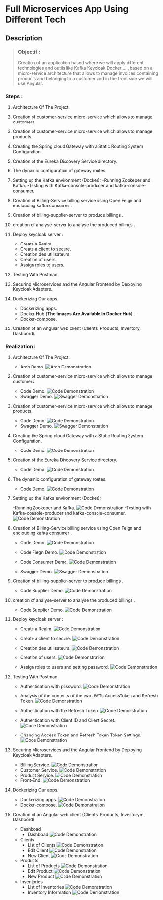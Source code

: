 # **Full Microservices App Using Different Tech**

## **Description**  

>### Objectif :  
>Creation of an application based where we will apply different technologies and outils like Kafka Keycloak Docker ....,  based on a micro-service architecture that allows to manage invoices containing products and belonging to a customer and in the front side we will use Angular.

### **Steps :**

1. Architecture Of The Project.

2. Creation of customer-service micro-service which allows to manage customers.

3. Creation of customer-service micro-service which allows to manage products.

4. Creating the Spring cloud Gateway with a Static Routing System Configuration.

5. Creation of the Eureka Discovery Service directory.

6. The dynamic configuration of gateway routes.

7. Setting up the Kafka environment (Docker):
    -Running Zookeper and Kafka.
    -Testing with Kafka-console-producer and kafka-console-consumer.

8. Creation of Billing-Service billing service using Open Feign and enclouding kafka consumer .

9. Creation of billing-supplier-server to produce billings .

10. creation of analyse-server to analyse the produced billings .

11. Deploy keycloak server :
     - Create a Realm.
     - Create a client to secure.
     - Creation des utilisateurs.
     - Creation of users.
     - Assign roles to users.

12. Testing With Postman.

13. Securing Microservices and the Angular Frontend by Deploying Keycloak Adapters.

14. Dockerizing Our apps.
     - Dockerizing apps.
     - Docker Hub (**The Images Are Available In Docker Hub**) .
     - Docker-compose.
     

15. Creation of an Angular web client (Clients, Products, Inventory, Dashbord).


### **Realization :**
1. Architecture Of The Project.
     - Arch Demo.
![Arch Demonstration](/assets/Arch.png)


2. Creation of customer-service micro-service which allows to manage customers.
     - Code Demo.
![Code Demonstration](/assets/customer4.png)
     - Swagger Demo.
![Swagger Demonstration](/assets/customer5.png)

3. Creation of customer-service micro-service which allows to manage products.
     - Code Demo.
![Code Demonstration](/assets/Product4.png)
     - Swagger Demo.
![Swagger Demonstration](/assets/Product5.png)

4. Creating the Spring cloud Gateway with a Static Routing System Configuration.
     - Code Demo.
![Code Demonstration](/assets/GetwayStatic1.png)

5. Creation of the Eureka Discovery Service directory.
     - Code Demo.
![Code Demonstration](/assets/Eureka2.png)

6. The dynamic configuration of gateway routes.
     - Code Demo.
![Code Demonstration](/assets/GetwayDynamic1.png)

7. Setting up the Kafka environment (Docker):

    -Running Zookeper and Kafka.
![Code Demonstration](/assets/dockerDowload.png)
    -Testing with Kafka-console-producer and kafka-console-consumer.
![Code Demonstration](/assets/ConsumerProducer.png)

8. Creation of Billing-Service billing service using Open Feign and enclouding kafka consumer .

     - Code Demo.
![Code Demonstration](/assets/Bill4.png)

     - Code Fiegn Demo.
![Code Demonstration](/assets/Bill5.png)

     - Code Consumer Demo.
![Code Demonstration](/assets/Bill6.png)

     - Swagger Demo.
![Swagger Demonstration](/assets/Bill10.png)

9. Creation of billing-supplier-server to produce billings .
     - Code Supplier Demo.
![Code Demonstration](/assets/BillingSupplier.png)

10. creation of analyse-server to analyse the produced billings .
     - Code Supplier Demo.
![Code Demonstration](/assets/AnalyseService.png)

11. Deploy keycloak server :
     - Create a Realm.
![Code Demonstration](/assets/keycloakRealm.png)

     - Create a client to secure.
![Code Demonstration](/assets/KeycloakClient.png)

     - Creation des utilisateurs.
![Code Demonstration](/assets/keycloakUsers.png)

     - Creation of users.
![Code Demonstration](/assets/keycloakRealm.png)

     - Assign roles to users and setting password.
![Code Demonstration](/assets/RolesPassword.png)

12. Testing With Postman.

    - Authentication with password.
![Code Demonstration](/assets/KeycloakPassword.png)
    
    - Analysis of the contents of the two JWTs AccessToken and Refresh Token.
![Code Demonstration](/assets/token.png)

    - Authentication with the Refresh Token.
![Code Demonstration](/assets/KeycloakRefreshToken.png)

    - Authentication with Client ID and Client Secret.
![Code Demonstration](/assets/KeycloakSecretKey.png)

    - Changing Access Token and Refresh Token Token Settings.
![Code Demonstration](/assets/tokenExpiration.png)

13. Securing Microservices and the Angular Frontend by Deploying Keycloak Adapters.
     - Billing Service.
![Code Demonstration](/assets/billingService.png)
     - Customer Service.
![Code Demonstration](/assets/CustomerService.png)
     - Product Service.
![Code Demonstration](/assets/ProductService.png)
     - Front-End.
![Code Demonstration](/assets/fronKeycloak.png)

14. Dockerizing Our apps.
     - Dockerizing apps.
![Code Demonstration](/assets/DockerImages.png)
     - Docker-compose.
![Code Demonstration](/assets/DockerCompose.png)


15. Creation of an Angular web client (Clients, Products, Inventorym, Dashbord)
     - Dashboad
          - Dashboad
![Code Demonstration](/assets/Dashboad.png)
     - Clients
          - List of Clients
![Code Demonstration](/assets/CustomerList.png)
          - Edit Client
![Code Demonstration](/assets/CustomerEdit.png)
          - New Client
![Code Demonstration](/assets/CustomerNew.png)
     - Products
          - List of Products
![Code Demonstration](/assets/ProductList.png)
          - Edit Product
![Code Demonstration](/assets/ProductEdit.png)
          - New Product
![Code Demonstration](/assets/ProductNew.png)
     - Inventories
          - List of Inventories
![Code Demonstration](/assets/BillListt.png)
          - Inventory Information
![Code Demonstration](/assets/BillInformations.png)

